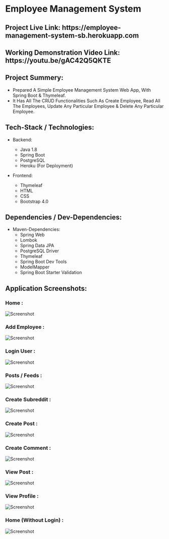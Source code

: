 # Employee Management System

<h2>Project Live Link: https://employee-management-system-sb.herokuapp.com</h2>

<h2>Working Demonstration Video Link: https://youtu.be/gAC42Q5QKTE</h2>

<h2>Project Summery:</h2>

- Prepared A Simple Employee Management System Web App, With Spring Boot & Thymeleaf.
- It Has All The CRUD Functionalities Such As Create Employee, Read All The Employees, Update Any Particular Employee & Delete Any Particular Employee.

<h2>Tech-Stack / Technologies:</h2>

- Backend:
  - Java 1.8
  - Spring Boot
  - PostgreSQL
  - Heroku (For Deployment)
  
- Frontend:
  - Thymeleaf
  - HTML
  - CSS
  - Bootstrap 4.0 

<h2>Dependencies / Dev-Dependencies:</h2>

- Maven-Dependencies:
  - Spring Web
  - Lombok
  - Spring Data JPA
  - PostgreSQL Driver
  - Thymeleaf
  - Spring Boot Dev Tools
  - ModelMapper
  - Spring Boot Starter Validation
  
<h2>Application Screenshots: </h2>

<h3>Home : </h3>

![Screenshot](/src/main/resources/screenshots/home.PNG)

<h3>Add Employee : </h3>

![Screenshot](/screenshots/add-employee.PNG)

<h3>Login User : </h3>

![Screenshot](/screenshots/login.PNG)

<h3>Posts / Feeds : </h3>

![Screenshot](/screenshots/posts-list.PNG)

<h3>Create Subreddit : </h3>

![Screenshot](/screenshots/create-subreddit.PNG)

<h3>Create Post : </h3>

![Screenshot](/screenshots/create-post.PNG)

<h3>Create Comment : </h3>

![Screenshot](/screenshots/create-comment.PNG)

<h3>View Post : </h3>

![Screenshot](/screenshots/view-post.PNG)

<h3>View Profile : </h3>

![Screenshot](/screenshots/view-profile.PNG)

<h3>Home (Without Login) : </h3>

![Screenshot](/screenshots/home.PNG)
